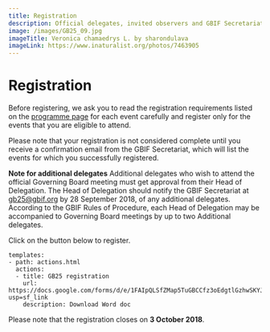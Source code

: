 ```yaml
---
title: Registration
description: Official delegates, invited observers and GBIF Secretariat staff must register in advance to attend GB25.
image: /images/GB25_09.jpg
imageTitle: Veronica chamaedrys L. by sharondulava 
imageLink: https://www.inaturalist.org/photos/7463905
---
```

# Registration

Before registering, we ask you to read the registration requirements listed on the [programme page](../programme/) for each event carefully and register only for the events that you are eligible to attend.

Please note that your registration is not considered complete until you receive a confirmation email from the GBIF Secretariat, which will list the events for which you successfully registered.

**Note for additional delegates**
Additional delegates who wish to attend the official Governing Board meeting must get approval from their Head of Delegation. The Head of Delegation should notify the GBIF Secretariat at [gb25@gbif.org](mailto:gb25@gbif.org) by 28 September 2018, of any additional delegates. According to the GBIF Rules of Procedure, each Head of Delegation may be accompanied to Governing Board meetings by up to two Additional delegates. 

Click on the button below to register. 

```styledYaml
templates:
- path: actions.html
  actions:
  - title: GB25 registration
    url: https://docs.google.com/forms/d/e/1FAIpQLSfZMap5TuGBCCfz3oEdgtlGzhwSKYJckO6hZcNou_MnmxGktA/viewform?usp=sf_link
    description: Download Word doc
```




Please note that the registration closes on **3 October 2018**.
